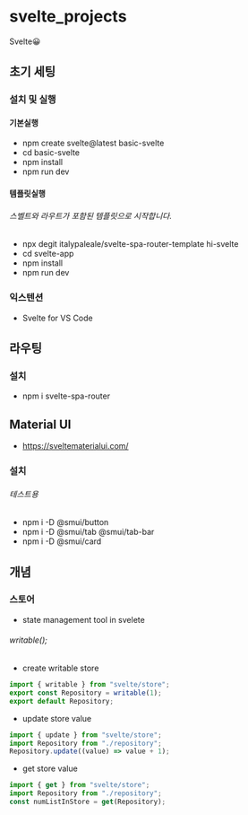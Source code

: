 # svelte_projects

Svelte😀

## 초기 세팅

### 설치 및 실행

#### 기본실행

- npm create svelte@latest basic-svelte
- cd basic-svelte
- npm install
- npm run dev

#### 템플릿실행

###### 스벨트와 라우트가 포함된 템플릿으로 시작합니다.

- npx degit italypaleale/svelte-spa-router-template hi-svelte
- cd svelte-app
- npm install
- npm run dev

### 익스텐션

- Svelte for VS Code

## 라우팅

### 설치

- npm i svelte-spa-router

## Material UI

- https://sveltematerialui.com/

### 설치

###### 테스트용

- npm i -D @smui/button
- npm i -D @smui/tab @smui/tab-bar
- npm i -D @smui/card

## 개념

### 스토어

- state management tool in svelete

###### writable();

- create writable store

```typescript
import { writable } from "svelte/store";
export const Repository = writable(1);
export default Repository;
```

- update store value

```typescript
import { update } from "svelte/store";
import Repository from "./repository";
Repository.update((value) => value + 1);
```

- get store value

```typescript
import { get } from "svelte/store";
import Repository from "./repository";
const numListInStore = get(Repository);
```

